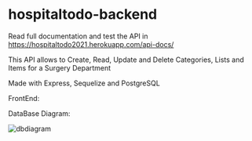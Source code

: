 # hospitaltodo-backend
Read full documentation and test the API in https://hospitaltodo2021.herokuapp.com/api-docs/

This API allows to Create, Read, Update and Delete Categories, Lists and Items for a Surgery Department

Made with Express, Sequelize and PostgreSQL

FrontEnd: 

DataBase Diagram:

![dbdiagram](https://github.com/cosmovane/hospitaltodo-backend/blob/main/dbdiagram.png)
